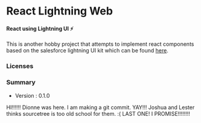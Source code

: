 # React Lightning Web
#### React using Lightning UI ⚡️

This is another hobby project that attempts to implement react components based on the salesforce lightning UI kit which can be found [here](https://www.sketchappsources.com/free-source/2795-salesforce-design-system-template-sketch-freebie-resource.html).

### Licenses

### Summary
- Version : 0.1.0

HI!!!!!! Dionne was here.
I am making a git commit. YAY!!!
Joshua and Lester thinks sourcetree is too old school for them. :(
LAST ONE! I PROMISE!!!!!!!!
